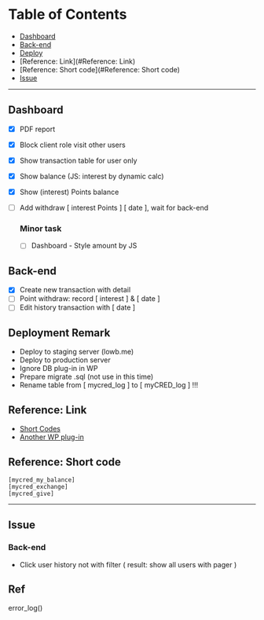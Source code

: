 # Table of Contents- [Dashboard](#Dashboard)- [Back-end](#Back-end)- [Deploy](#Deploy)- [Reference: Link](#Reference: Link)- [Reference: Short code](#Reference: Short code)- [Issue](#Issue)---## Dashboard- [X] PDF report- [X] Block client role visit other users- [X] Show transaction table for user only- [X] Show balance (JS: interest by dynamic calc)- [X] Show (interest) Points balance- [ ] Add withdraw [ interest Points ] [ date ], wait for back-end  ### Minor task  - [ ] Dashboard - Style amount by JS## Back-end- [X] Create new transaction with detail- [ ] Point withdraw: record [ interest ] & [ date ]- [ ] Edit history transaction with [ date ]## Deployment Remark* Deploy to staging server (lowb.me)* Deploy to production server* Ignore DB plug-in in WP* Prepare migrate .sql (not use in this time)* Rename table from [ mycred_log ] to [ myCRED_log ] !!!## Reference: Link* [Short Codes](http://codex.mycred.me/category/shortcodes/)* [Another WP plug-in](http://codecanyon.net/item/wpdeposit/500402)## Reference: Short code```[mycred_my_balance][mycred_exchange][mycred_give]```---## Issue### Back-end- Click user history not with filter ( result: show all users with pager )## Referror_log()
